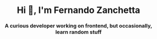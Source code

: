 <h1 align="center">Hi 👋, I'm Fernando Zanchetta</h1>
<h3 align="center">A curious developer working on frontend, but occasionally, learn random stuff</h3>
